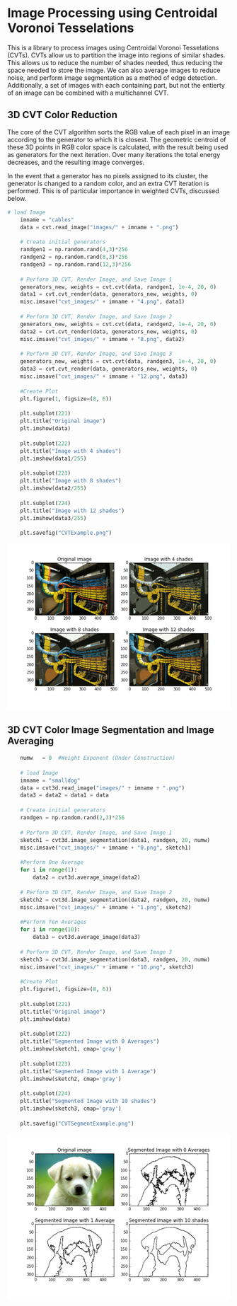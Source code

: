 # Image Processing using Centroidal Voronoi Tesselations

This is a library to process images using Centroidal Voronoi Tesselations (CVTs). CVTs allow us to partition the image into regions of similar shades. This allows us to reduce the number of shades needed, thus reducing the space needed to store the image. We can also average images to reduce noise, and perform image segmentation as a method of edge detection. Additionally, a set of images with each containing part, but not the entierty of an image can be combined with a multichannel CVT.

## 3D CVT Color Reduction

The core of the CVT algorithm sorts the RGB value of each pixel in an image according to the generator to which it is closest. The geometric centroid of these 3D points in RGB color space is calculated, with the result being used as generators for the next iteration. Over many iterations the total energy decreases, and the resulting image converges.

In the event that a generator has no pixels assigned to its cluster, the generator is changed to a random color, and an extra CVT iteration is performed. This is of particular importance in weighted CVTs, discussed below.

```python
# load Image
    imname = "cables"
    data = cvt.read_image("images/" + imname + ".png")
    
    # Create initial generators
    randgen1 = np.random.rand(4,3)*256
    randgen2 = np.random.rand(8,3)*256
    randgen3 = np.random.rand(12,3)*256 
    
    # Perform 3D CVT, Render Image, and Save Image 1
    generators_new, weights = cvt.cvt(data, randgen1, 1e-4, 20, 0)    
    data1 = cvt.cvt_render(data, generators_new, weights, 0)
    misc.imsave("cvt_images/" + imname + "4.png", data1)  

    # Perform 3D CVT, Render Image, and Save Image 2
    generators_new, weights = cvt.cvt(data, randgen2, 1e-4, 20, 0)    
    data2 = cvt.cvt_render(data, generators_new, weights, 0)
    misc.imsave("cvt_images/" + imname + "8.png", data2)  

    # Perform 3D CVT, Render Image, and Save Image 3
    generators_new, weights = cvt.cvt(data, randgen3, 1e-4, 20, 0)    
    data3 = cvt.cvt_render(data, generators_new, weights, 0)
    misc.imsave("cvt_images/" + imname + "12.png", data3)  

    #Create Plot
    plt.figure(1, figsize=(8, 6))
    
    plt.subplot(221)
    plt.title("Original image")
    plt.imshow(data)

    plt.subplot(222)
    plt.title("Image with 4 shades")
    plt.imshow(data1/255)
    
    plt.subplot(223)
    plt.title("Image with 8 shades")
    plt.imshow(data2/255)
    
    plt.subplot(224)
    plt.title("Image with 12 shades")
    plt.imshow(data3/255)

    plt.savefig("CVTExample.png")
```
![Cable Example](https://github.com/lukasbystricky/image_processing_CVT/blob/color_cvt/CVTExample.png "Cable Example")

## 3D CVT Color Image Segmentation and Image Averaging

```python
    numw   = 0  #Weight Exponent (Under Construction)
    
    # load Image
    imname = "smalldog"
    data = cvt3d.read_image("images/" + imname + ".png")
    data3 = data2 = data1 = data
    
    # Create initial generators
    randgen = np.random.rand(2,3)*256
        
    # Perform 3D CVT, Render Image, and Save Image 1
    sketch1 = cvt3d.image_segmentation(data1, randgen, 20, numw)
    misc.imsave("cvt_images/" + imname + "0.png", sketch1)  

    #Perform One Average
    for i in range(1):
        data2 = cvt3d.average_image(data2)  

    # Perform 3D CVT, Render Image, and Save Image 2
    sketch2 = cvt3d.image_segmentation(data2, randgen, 20, numw)
    misc.imsave("cvt_images/" + imname + "1.png", sketch2)  

    #Perform Ten Averages
    for i in range(10):
        data3 = cvt3d.average_image(data3)  

    # Perform 3D CVT, Render Image, and Save Image 3
    sketch3 = cvt3d.image_segmentation(data3, randgen, 20, numw)
    misc.imsave("cvt_images/" + imname + "10.png", sketch3)  

    #Create Plot
    plt.figure(1, figsize=(8, 6))
    
    plt.subplot(221)
    plt.title("Original image")
    plt.imshow(data)

    plt.subplot(222)
    plt.title("Segmented Image with 0 Averages")
    plt.imshow(sketch1, cmap='gray')
    
    plt.subplot(223)
    plt.title("Segmented Image with 1 Average")
    plt.imshow(sketch2, cmap='gray')
    
    plt.subplot(224)
    plt.title("Segmented Image with 10 shades")
    plt.imshow(sketch3, cmap='gray')

    plt.savefig("CVTSegmentExample.png")
```
![Dog Example](https://github.com/lukasbystricky/image_processing_CVT/blob/color_cvt/CVTSegmentExample.png "Dog Example")
